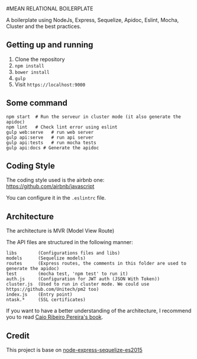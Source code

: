 #MEAN RELATIONAL BOILERPLATE

A boilerplate using NodeJs, Express, Sequelize, Apidoc, Eslint, Mocha, Cluster and the best practices.

## Getting up and running

1. Clone the repository
2. `npm install`
2. `bower install`
3. `gulp`
4. Visit `https://localhost:9000`

## Some command

```
npm start  # Run the serveur in cluster mode (it also generate the apidoc)
npm lint   # Check lint error using eslint
gulp web:serve   # run web server
gulp api:serve   # run api server
gulp api:tests   # run mocha tests
gulp api:docs # Generate the apidoc
```

## Coding Style

The coding style used is the airbnb one: https://github.com/airbnb/javascript

You can configure it in the `.eslintrc` file.

## Architecture

The architecture is MVR (Model View Route)

The API files are structured in the following manner:
```
libs        (Configurations files and libs)
models      (Sequelize models)
routes      (Express routes, the comments in this folder are used to generate the apidoc)
test        (mocha test, 'npm test' to run it)
auth.js     (Configuration for JWT auth (JSON With Token))
cluster.js  (Used to run in cluster mode. We could use https://github.com/Unitech/pm2 too)
index.js    (Entry point)
ntask.*     (SSL certificates)
```

If you want to have a better understanding of the architecture, I recommend you to read [Caio Ribeiro Pereira's book](https://leanpub.com/building-apis-with-nodejs).

## Credit

This project is base on [node-express-sequelize-es2015](https://github.com/ArnaudValensi/node-express-sequelize-es2015)